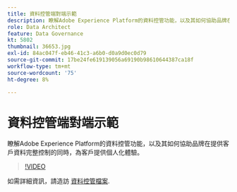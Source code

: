 ```yaml
---
title: 資料控管端對端示範
description: 瞭解Adobe Experience Platform的資料控管功能，以及其如何協助品牌在提供客戶資料完整控制的同時，為客戶提供個人化體驗。
role: Data Architect
feature: Data Governance
kt: 5802
thumbnail: 36653.jpg
exl-id: 84ac047f-eb46-41c3-a6b0-d0a9d0ec0d79
source-git-commit: 17be24fe619139056a69190b98610644387ca18f
workflow-type: tm+mt
source-wordcount: '75'
ht-degree: 8%

---
```


# 資料控管端對端示範

瞭解Adobe Experience Platform的資料控管功能，以及其如何協助品牌在提供客戶資料完整控制的同時，為客戶提供個人化體驗。

>[!VIDEO](https://video.tv.adobe.com/v/36653?quality=12&learn=on)

如需詳細資訊，請造訪 [資料控管檔案](https://experienceleague.adobe.com/docs/experience-platform/data-governance/home.html?lang=zh-Hant).
